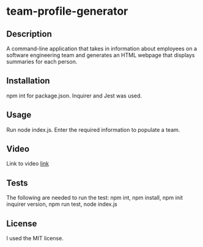 # team-profile-generator

## Description
A command-line application that takes in information about employees on a software engineering team and generates an HTML webpage that displays summaries for each person.

## Installation
npm int for package.json. Inquirer and Jest was used.

## Usage
Run node index.js. Enter the required information to populate a team.

## Video
Link to video [link](https://drive.google.com/file/d/1Ghc1A2rvqPvJGDZfksfPxI3Ppwz2vhHg/view)

## Tests
The following are needed to run the test: npm int, npm install, npm init inquirer version, npm run test, node index.js

## License
I used the MIT license.




